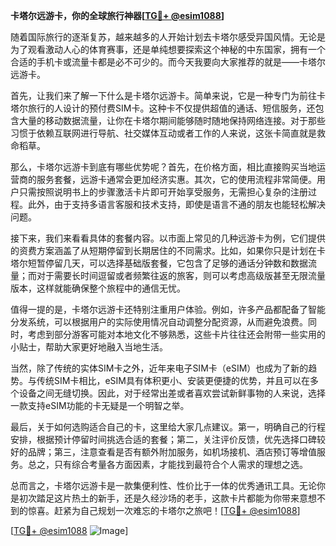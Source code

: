 **卡塔尔远游卡，你的全球旅行神器[[TG💪+ @esim1088](https://t.me/s/esim1088)]**

随着国际旅行的逐渐复苏，越来越多的人开始计划去卡塔尔感受异国风情。无论是为了观看激动人心的体育赛事，还是单纯想要探索这个神秘的中东国家，拥有一个合适的手机卡或流量卡都是必不可少的。而今天我要向大家推荐的就是——卡塔尔远游卡。

首先，让我们来了解一下什么是卡塔尔远游卡。简单来说，它是一种专门为前往卡塔尔旅行的人设计的预付费SIM卡。这种卡不仅提供超值的通话、短信服务，还包含大量的移动数据流量，让你在卡塔尔期间能够随时随地保持网络连接。对于那些习惯于依赖互联网进行导航、社交媒体互动或者工作的人来说，这张卡简直就是救命稻草。

那么，卡塔尔远游卡到底有哪些优势呢？首先，在价格方面，相比直接购买当地运营商的服务套餐，远游卡通常会更加经济实惠。其次，它的使用流程非常简便。用户只需按照说明书上的步骤激活卡片即可开始享受服务，无需担心复杂的注册过程。此外，由于支持多语言客服和技术支持，即使是语言不通的朋友也能轻松解决问题。

接下来，我们来看看具体的套餐内容。以市面上常见的几种远游卡为例，它们提供的资费方案涵盖了从短期停留到长期居住的不同需求。比如，如果你只是计划在卡塔尔短暂停留几天，可以选择基础版套餐，它包含了足够的通话分钟数和数据流量；而对于需要长时间逗留或者频繁往返的旅客，则可以考虑高级版甚至无限流量版本，这样就能确保整个旅程中的通信无忧。

值得一提的是，卡塔尔远游卡还特别注重用户体验。例如，许多产品都配备了智能分发系统，可以根据用户的实际使用情况自动调整分配资源，从而避免浪费。同时，考虑到部分游客可能对本地文化不够熟悉，这些卡片往往还会附带一些实用的小贴士，帮助大家更好地融入当地生活。

当然，除了传统的实体SIM卡之外，近年来电子SIM卡（eSIM）也成为了新的趋势。与传统SIM卡相比，eSIM具有体积更小、安装更便捷的优势，并且可以在多个设备之间无缝切换。因此，对于经常出差或者喜欢尝试新鲜事物的人来说，选择一款支持eSIM功能的卡无疑是一个明智之举。

最后，关于如何选购适合自己的卡，这里给大家几点建议。第一，明确自己的行程安排，根据预计停留时间挑选合适的套餐；第二，关注评价反馈，优先选择口碑较好的品牌；第三，注意查看是否有额外附加服务，如机场接机、酒店预订等增值服务。总之，只有综合考量各方面因素，才能找到最符合个人需求的理想之选。

总而言之，卡塔尔远游卡是一款集便利性、性价比于一体的优秀通讯工具。无论你是初次踏足这片热土的新手，还是久经沙场的老手，这款卡片都能为你带来意想不到的惊喜。赶紧为自己规划一次难忘的卡塔尔之旅吧！[[TG💪+ @esim1088](https://t.me/s/esim1088)]

[[TG💪+ @esim1088](https://t.me/s/esim1088) ![Image](https://i.postimg.cc/4NQfJmqS/Snipaste-2025-05-13-00-14-12.png)]